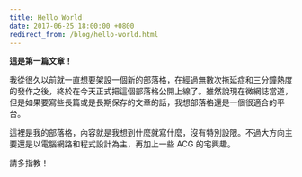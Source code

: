 ```yaml
---
title: Hello World
date: 2017-06-25 18:00:00 +0800
redirect_from: /blog/hello-world.html
---
```


**這是第一篇文章！**

我從很久以前就一直想要架設一個新的部落格，在經過無數次拖延症和三分鐘熱度的發作之後，終於在今天正式把這個部落格公開上線了。雖然說現在微網誌當道，但是如果要寫些長篇或是長期保存的文章的話，我想部落格還是一個很適合的平台。

這裡是我的部落格，內容就是我想到什麼就寫什麼，沒有特別設限。不過大方向主要還是以電腦網路和程式設計為主，再加上一些 ACG 的宅興趣。

請多指教！
